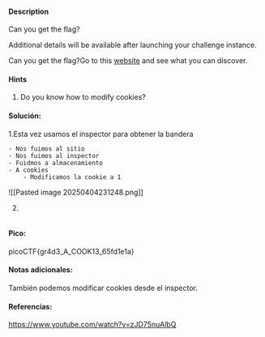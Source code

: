 
#### Description
Can you get the flag?

Additional details will be available after launching your challenge instance.

Can you get the flag?Go to this [website](http://saturn.picoctf.net:63264/) and see what you can discover.


#### Hints 
1. Do you know how to modify cookies?


#### Solución: 
1.Esta vez usamos el inspector para obtener la bandera

````
- Nos fuimos al sitio
- Nos fuimos al inspector
- Fuidmos a almacenamiento
- A cookies
	- Modificamos la cookie a 1
`````
![[Pasted image 20250404231248.png]]


2.

````

`````


#### Pico:
picoCTF{gr4d3_A_COOK13_65fd1e1a}

#### Notas adicionales:
También podemos modificar cookies desde el inspector.

#### Referencias:
https://www.youtube.com/watch?v=zJD75nuAlbQ



